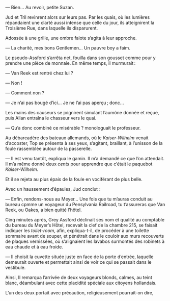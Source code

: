 — Bien… Au revoir, petite Suzan.

Jud et Tril revinrent alors sur leurs pas. Par les quais, où les lumières
répandaient une clarté aussi intense que celle du jour, ils atteignirent la
Troisième Rue, dans laquelle ils disparurent.

Adossée à une grille, une ombre falote s’agita à leur approche.

— La charité, mes bons Gentlemen… Un pauvre boy a faim.

Le pseudo-Assford s’arrêta net, fouilla dans son gousset comme pour y
prendre une pièce de monnaie. En même temps, il murmurait :

— Van Reek est rentré chez lui ?

— Non !

— Comment non ?

— Je n’ai pas bougé d’ici… Je ne l’ai pas aperçu ; donc…

Les mains des causeurs se joignirent simulant l’aumône donnée et reçue,
puis Allan entraîna le chasseur vers le quai.

— Qu’a donc combiné ce misérable ? monologuait le professeur.

Au débarcadère des bateaux allemands, où le _Kaiser-Wilhelm_ venait
d’accoster, Top se présenta à ses yeux, s’agitant, braillant, à l’unisson de
la foule rassemblée autour de la passerelle.

— Il est venu tantôt, expliqua le gamin. Il m’a demandé ce que l’on
attendait. Il m’a même donné deux _cents_ pour apprendre que c’était le
paquebot _Kaiser-Wilhelm_.

Et il se rejeta au plus épais de la foule en vociférant de plus belle.

Avec un haussement d’épaules, Jud conclut :

— Enfin, rendons-nous au Meyer… Une fois que tu m’auras conduit au
bureau cpmme un voyageur du Pensylvania Railroad, tu t’assureras que
Van Reek, ou Oakes, a bien quitté l’hôtel.

Cinq minutes après, Grey Assford déclinait ses nom et qualité au
comptable du bureau du Meyer’s Hôtel, recevait la clef de la chambre 215,
se faisait indiquer les _toilet-room_, afin, expliqua-t-il, de procéder à une
toilette sommaire avant de souper, et pénétrait dans le couloir aux murs
recouverts de plaques vernissées, où s’alignaient les lavabos surmontés des
robinets à eau chaude et à eau froide.

— Il choisit la cuvette située juste en face de la porte d’entrée, laquelle
demeurait ouverte et permettait ainsi de voir ce qui se passait dans le vestibule.

Ainsi, Il remarqua l’arrivée de deux voyageurs blonds, calmes, au teint
blanc, déambulant avec cette placidité spéciale aux citoyens hollandais.

L’un des deux portait avec précaution, religieusement pourrait-on dire,
